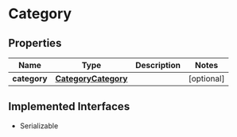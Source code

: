 

# Category


## Properties

Name | Type | Description | Notes
------------ | ------------- | ------------- | -------------
**category** | [**CategoryCategory**](CategoryCategory.md) |  |  [optional]


## Implemented Interfaces

* Serializable


